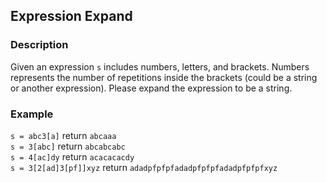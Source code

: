 ## Expression Expand
### Description
Given an expression `s` includes numbers, letters, and brackets.
Numbers represents the number of repetitions inside the brackets (could be a string or another expression). 
Please expand the expression to be a string.

### Example
`s = abc3[a]` return `abcaaa` <br/>
`s = 3[abc]` return `abcabcabc` <br/>
`s = 4[ac]dy` return `acacacacdy` <br/>
`s = 3[2[ad]3[pf]]xyz` return `adadpfpfpfadadpfpfpfadadpfpfpfxyz` <br/>